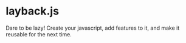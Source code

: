 # layback.js
Dare to be lazy! Create your javascript, add features to it, and make it reusable for the next time.
